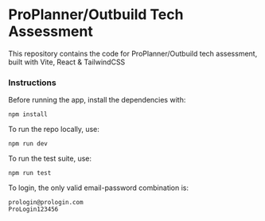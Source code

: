 # ProPlanner/Outbuild Tech Assessment

This repository contains the code for ProPlanner/Outbuild tech assessment, built with Vite, React & TailwindCSS

### Instructions
Before running the app, install the dependencies with:
```
npm install
```
To run the repo locally, use:
```
npm run dev
```
To run the test suite, use:
```
npm run test
```
To login, the only valid email-password combination is:
```
prologin@prologin.com
ProLogin123456
```
